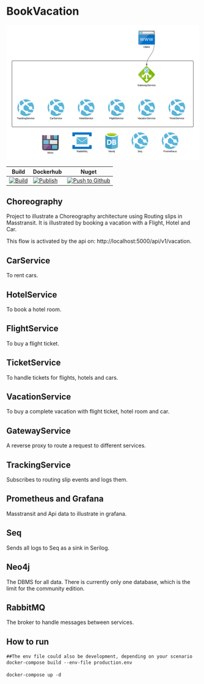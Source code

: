 # BookVacation

![Architecture](architecture.png "Architecture")


|Build|Dockerhub|Nuget|
|-----|---------|-----|
| [![Build](https://github.com/jokk-itu/BookVacation/actions/workflows/build.yml/badge.svg)](https://github.com/jokk-itu/BookVacation/actions/workflows/build.yml) | [![Publish](https://github.com/jokk-itu/BookVacation/actions/workflows/publish.yml/badge.svg)](https://github.com/jokk-itu/BookVacation/actions/workflows/publish.yml) |[![Push to Github](https://github.com/jokk-itu/BookVacation/actions/workflows/push.yml/badge.svg)](https://github.com/jokk-itu/BookVacation/actions/workflows/push.yml)|


## Choreography

Project to illustrate a Choreography architecture using Routing slips in Masstransit.
It is illustrated by booking a vacation with a Flight, Hotel and Car.

This flow is activated by the api on: http://localhost:5000/api/v1/vacation.

## CarService
To rent cars.

## HotelService
To book a hotel room.

## FlightService
To buy a flight ticket.

## TicketService
To handle tickets for flights, hotels and cars.

## VacationService
To buy a complete vacation with flight ticket, hotel room and car.

## GatewayService
A reverse proxy to route a request to different services.

## TrackingService
Subscribes to routing slip events and logs them.

## Prometheus and Grafana
Masstransit and Api data to illustrate in grafana.

## Seq
Sends all logs to Seq as a sink in Serilog.

## Neo4j
The DBMS for all data. There is currently only one database, which is the limit for the community edition.

## RabbitMQ
The broker to handle messages between services.


## How to run

```
##The env file could also be development, depending on your scenario
docker-compose build --env-file production.env

docker-compose up -d
```
